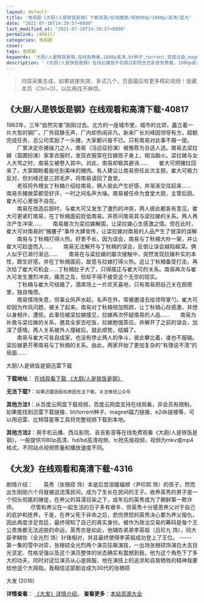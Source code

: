 ```yaml
---
layout: default
title: '电视剧《大厨/人是铁饭是钢》下载资源/在线播放/视频地址/1080p/高清/蓝光'
date: "2021-07-10T14:39:57+0800"
last_modified_at: "2021-07-10T14:39:57+0800"
permalink: /40817/
categories: 电视剧
cover:
tags: 电视剧
keywords: '大厨/人是铁饭是钢,在线免费看,1080p高清,bt种子,torrent,百度云盘,magnet,磁力链,迅雷下载资源'
description: '《大厨/人是铁饭是钢》在线云播放手机西瓜影院吉吉影音免费看，1080p高清bd/hd未删减完整版和tc抢先枪版，mkv/mp4格式，附带bt/torrent种子、magnet/磁力链、百度云盘、网盘资源迅雷下载链接'
---
```


>内容采集生成，如果链接失效，多试几个，页面最后有更多精彩视频！收藏本页（Ctrl+D)，以后再找不麻烦。


## 《大厨/人是铁饭是钢》在线观看和高清下载-40817

1963年，三年“自然灾害”刚刚过去。北方的一座城市里，城市的北郊，矗立着一片大型的钢厂。厂外寂静无声，厂内却热闹非凡。新来厂长刘峰因领导有方，超额完成任务，总公司奖励了一头猪，大家都兴奋不已。只有南易对此事不屑一提。<br />　　厂里决定杀猪操刀之人，南易（冯远征扮演）被推荐为合适人选。南易去梁拉娣（苗圃扮演）家拿衣服时，发现衣服穿在拉娣孩子身上，相当脑火。梁拉娣与女人大骂之时，南易又被卷入其中。对此，南易却极其避讳&hellip;…　　崔大可把猪拉回来了，大家期盼着能吃到美味的猪肉。有人建议让南易担任此次主厨。崔大可极力反对，但刘峰还是三顾毛庐，将南易请回了食堂。<br />　　老班将外甥女丁秋楠介绍给南易，俩人彼此产生好感，并渐渐交往起来……　　南易杀猪做菜都受好评，一时之间名声大噪。南易被任命为食堂大厨，主管后厨。崔大可心里很不自在。<br />　　南易在改造后厨时，与崔大可又发生了激烈的冲突，两人彼此都各有意见。崔大可更紧盯南易，在丁秋楠面前贬低南易。并质问南易其与梁拉娣的关系。两人再次产生冲突&hellip;…　　南易屡次为梁拉娣解围，让梁拉娣心生感激之情。但在此时，崔大可对南易的&ldquo;猪腰子&rdquo;事件大肆宣传，让梁拉娣对南易的人品产生了很深的误解<br />　　南易与丁秋楠打得火热。好景不长，因为误会，南易与丁秋楠大吵一架，并让崔大可趁虚而入……　　南易无法解开与丁秋楠的误会，反倒让误会越陷越深。俩人似乎已渐行渐远……　　南易在与梁拉娣的屡次接触中，突然发现拉娣朴实的本性，颇生好感。并在丁秋楠面前，故意与拉娣打得火热。这让丁秋楠备受打击，再次给了崔大可机会……丁秋楠肚子大了，只得摆正与崔大可的关系。南易再次与崔大可发生激烈冲突，痛苦之及，但却不得不接受这个无奈的现实。<br />　　丁秋楠与崔大可结婚了，酒席场上一片欢天喜地，只有南易把自己关在厨房里，独自悔恨。<br />　　南易情场失意，但事业风声水起，名声在外，常被邀请去给领导掌勺。崔大可却因为作风问题，被关了起来。南易对丁秋楠倍加照顾，让丁秋楠心存感激，并想以身相许，遭拒。此事恰被梁拉娣撞见，拉娣再次怀疑南易的人品……　　南易为补救与梁拉娣的关系，邀其全家去吃饭，拉娣勉强答应。并解开了之前的误会，加深了感情。两人关系被外人撞破后，就此顺势，结婚了。<br />　　南易与崔大可各自成家，也没有停止两人的争斗，彼此攀比着，谁也不服输。梁拉娣更芥蒂南易与丁秋楠的关系。由此，两家开始了更加复杂的&ldquo;有理说不清&rdquo;的局面&hellip;…


大厨/人是铁饭是钢迅雷下载

**下载地址**： [在线观看下载 《大厨/人是铁饭是钢》](https://www.993dy.com//vod-detail-id-11519.html) 


**无法下载?**：`如果迅雷因版权原因无法下载，关注微信公众号 `

**其他方法1**：从百度云网盘下载视频，百度云网盘支持在线观看，非会员有限制，如果能找到迅雷下载链接、bt/torrent种子、magnet磁力链接、e2dk链接等，可以用迅雷、比特彗星等工具将完整视频下载到本地。

**其他方法2**：用手机云播、西瓜影院、吉吉影音等在线免费观看《大厨/人是铁饭是钢》，一般提供1080p高清、hd/bd高清视频、tc抢先版视频，视频为mkv或mp4格式，不同站点视频质量和播放速度不同。


## 《大发》在线观看和高清下载-4316

剧情介绍：　　英秀（张根硕 饰）本是后宫淑媛福顺（尹珍熙 饰）的孩子，然而出生刚刚六个月就被迫流落民间，成为了生长在民间的王子。收养英秀的男子是一个彻头彻尾的赌徒，在养父的耳濡目染之下，成年后的英秀成为了朝鲜第一欺诈师。  　　尽管和养父在一起生活的日子多有艰辛，但英秀十分感恩养父对于自己的庇护和抚养，于是，在养父死于非命之后，悲伤愤怒的英秀决心要为养父报仇，因此再度涉足宫廷，最终得知了自己的真实身份。被作为政治交易的筹码是每个王公贵族都无法逃脱的命运，英秀亦是如此，他辅佐弟弟李英祖（吕珍九 饰），同大臣李鳞佐（全光烈 饰）针锋相对，并且最终使得李英祖成功登上了王位。 ----- 第一集的雪中对弈，张根硕全光烈两个演员狂飙演技，一出场张根硕饰演白大吉目光坚定、性格坚强以及这个演员整体的状态确实有震撼到我，他为这个角色下了多大的功夫，同时对这位演员从心底佩服，他在演技上的追求和自我牺牲的精神我要给他竖个大拇指。我相信这部剧会成为30代的张根硕


大发 (2016)

**详情查看**： [《大发》详情介绍](/movie/4316/)， **查看更多**：[本站资源大全](/movie/t/all/)

